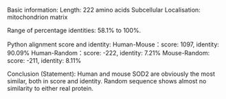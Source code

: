 Basic information:
Length: 222 amino acids
Subcellular Localisation: mitochondrion matrix

Range of percentage identities: 58.1% to 100%.

Python alignment score and identity:
Human-Mouse：score: 1097, identity: 90.09%
Human-Random：score: -222, identity: 7.21%
Mouse-Random: score: -211, identity: 8.11%

Conclusion (Statement):
Human and mouse SOD2 are obviously the most similar, both in score and identity.
Random sequence shows almost no similarity to either real protein.